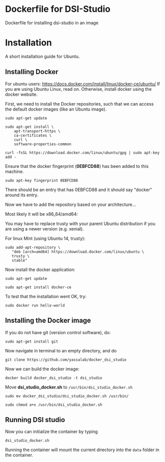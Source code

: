 # Dockerfile for DSI-Studio
Dockerfile for installing dsi-studio in an image

# Installation
A short installation guide for Ubuntu.
## Installing Docker
For ubuntu users: https://docs.docker.com/install/linux/docker-ce/ubuntu/
If you are using Ubuntu Linux, read on. Otherwise, install docker using the docker website.

First, we need to install the Docker repositories, such that we can access the default docker images (like an Ubuntu image).

```
sudo apt-get update

sudo apt-get install \
    apt-transport-https \
    ca-certificates \
    curl \
    software-properties-common

curl -fsSL https://download.docker.com/linux/ubuntu/gpg | sudo apt-key add -

```

Ensure that the docker fingerprint (**0EBFCD88**) has been added to this machine.

```
sudo apt-key fingerprint 0EBFCD88
```

There should be an entry that has 0EBFCD88 and it should say "docker" around its entry.

Now we have to add the repository based on your architecture...

Most likely it will be x86_64/amd64:

You may have to replace trusty with your parent Ubuntu distribution if you are using a newer version (e.g. xenial).

For linux Mint (using Ubuntu 14, trusty):
```
sudo add-apt-repository \
   "deb [arch=amd64] https://download.docker.com/linux/ubuntu \
   trusty \
   stable"
```

Now install the docker application:

```
sudo apt-get update

sudo apt-get install docker-ce
```

To test that the installation went OK, try:

```
sudo docker run hello-world
```

## Installing the Docker image

If you do not have git (version control software), do:

```
sudo apt-get install git
```

Now navigate in terminal to an empty directory, and do

```
git clone https://github.com/yassalab/docker_dsi_studio 
```

Now we can build the docker image:
```
docker build docker_dsi_studio -t dsi_studio
```

Move **dsi_studio_docker.sh** to `/usr/bin/dsi_studio_docker.sh`
```
sudo mv docker_dsi_studio/dsi_studio_docker.sh /usr/bin/ 

sudo chmod a+x /usr/bin/dsi_studio_docker.sh
```


## Running DSI studio
Now you can initialize the container by typing
```
dsi_studio_docker.sh
```

Running the container will mount the current directory into the `data` folder in the container.
